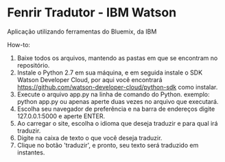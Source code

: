 # Fenrir Tradutor - IBM Watson
Aplicação utilizando ferramentas do Bluemix, da IBM

How-to:
1. Baixe todos os arquivos, mantendo as pastas em que se encontram no repositório.
2. Instale o Python 2.7 em sua máquina, e em seguida instale o SDK Watson Developer Cloud, por aqui você encontrará https://github.com/watson-developer-cloud/python-sdk como instalar.
3. Execute o arquivo app.py na linha de comando do Python.
    exemplo: python app.py
    ou apenas aperte duas vezes no arquivo que executará.
4. Escolha seu navegador de preferência e na barra de endereços digite 127.0.0.1:5000 e aperte ENTER.
5. Ao carregar o site, escolha o idioma que deseja traduzir e para qual irá traduzir.
6. Digite na caixa de texto o que você deseja traduzir.
7. Clique no botão 'traduzir', e pronto, seu texto será traduzido em instantes.
